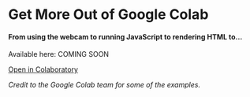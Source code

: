 # Get More Out of Google Colab
#### From using the webcam to running JavaScript to rendering HTML to…

Available here: COMING SOON

[Open in Colaboratory](https://colab.research.google.com/drive/1ybHEPTch9uOIToR8OzdefMAoMjI4a9Yc)

*Credit to the Google Colab team for some of the examples.*
